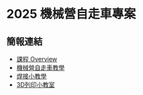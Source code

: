 # 2025 機械營自走車專案

## 簡報連結
- [課程 Overview](https://docs.google.com/presentation/d/16kgKiifPRxGqCOVW6MeE36kYAjBobUFkXXXaGLgB_hY/edit?usp=sharing)
- [機械營自走車教學](https://docs.google.com/presentation/d/16sxiq6G9yQ1m9Q9EK58AYkWahWNh4XwjbaNqC1lir5M/edit?slide=id.p1#slide=id.p1)
- [焊接小教學](https://docs.google.com/presentation/d/1laOFga2UwoI2WkUD1Hyqq3ywOAeRdbj85GbTLj4UfwI/edit?usp=sharing)
- [3D列印小教室](https://docs.google.com/presentation/d/1Sp5sco3u_S87AvwE0ger_IxWTgEBz0aDGPOZef5fXp4/edit?slide=id.p1#slide=id.p1)
